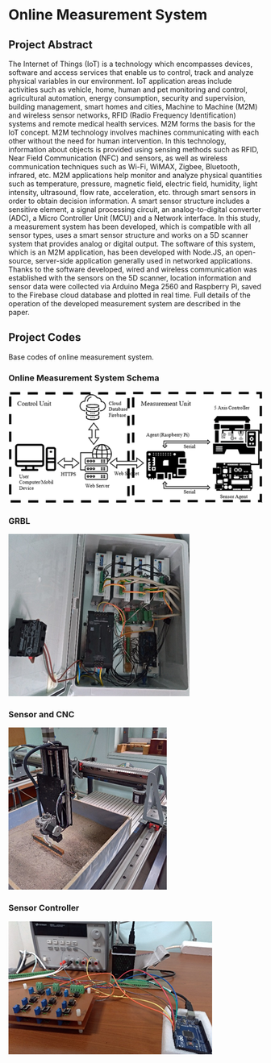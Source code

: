 # Online Measurement System

<!-- ABOUT THE PROJECT -->
## Project Abstract

The Internet of Things (IoT) is a technology which encompasses devices, software and access services that enable us to
control, track and analyze physical variables in our environment. IoT application areas include activities such as vehicle,
home, human and pet monitoring and control, agricultural automation, energy consumption, security and supervision,
building management, smart homes and cities, Machine to Machine (M2M) and wireless sensor networks, RFID (Radio
Frequency Identification) systems and remote medical health services. M2M forms the basis for the IoT concept. M2M
technology involves machines communicating with each other without the need for human intervention. In this technology,
information about objects is provided using sensing methods such as RFID, Near Field Communication (NFC) and sensors,
as well as wireless communication techniques such as Wi-Fi, WiMAX, Zigbee, Bluetooth, infrared, etc. M2M applications
help monitor and analyze physical quantities such as temperature, pressure, magnetic field, electric field, humidity, light
intensity, ultrasound, flow rate, acceleration, etc. through smart sensors in order to obtain decision information. A smart
sensor structure includes a sensitive element, a signal processing circuit, an analog-to-digital converter (ADC), a Micro
Controller Unit (MCU) and a Network interface. In this study, a measurement system has been developed, which is
compatible with all sensor types, uses a smart sensor structure and works on a 5D scanner system that provides analog or
digital output. The software of this system, which is an M2M application, has been developed with Node.JS, an open-source,
server-side application generally used in networked applications. Thanks to the software developed, wired and wireless
communication was established with the sensors on the 5D scanner, location information and sensor data were collected via
Arduino Mega 2560 and Raspberry Pi, saved to the Firebase cloud database and plotted in real time. Full details of the
operation of the developed measurement system are described in the paper.

## Project Codes

Base codes of online measurement system.

### Online Measurement System Schema
![Online Measurement System Schema](/images_of_system/overview_of_system.png "Online Measurement System Schema")

### GRBL
![GRBL](/images_of_system/grbl.png "GRBL")

### Sensor and CNC
![Sensor and CNC](/images_of_system/cnc.png "Sensor and CNC")

### Sensor Controller
![Sensor Controller](/images_of_system/sensor_controller.png "Sensor Controller")
